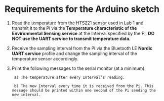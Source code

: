 # Requirements for the Arduino sketch

1. Read the temperature from the HTS221 sensor used in Lab 1 and transmit it to the Pi via the **Temperature characteristic of the Environmental Sensing service** at the Interval specified by the Pi. **DO NOT use the UART service to transmit temperature data.**

2. Receive the sampling interval from the Pi via the Bluetooth LE **Nordic UART service** profile and change the sampling interval of the temperature sensor accordingly.

3. Print the following messages to the serial monitor (at a minimum):

        a) The temperature after every Interval’s reading.
  
        b) The new Interval every time it is received from the Pi. This message should be printed within one second of the Pi sending the new interval.
